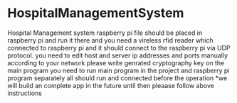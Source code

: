# HospitalManagementSystem
Hospital  Management system
raspberry pi file should be placed in raspberry pi and run it there and you need a vireless rfid reader which connected to raspberry pi and it should connect to the raspberry pi via UDP protocol.
you need to edit host and server ip addresses and ports manually according to your network
please write genrated cryptography key on the main program
you need to run main program in the project and raspberry pi program separately
all should run and connected before the operation
*we will build an complete app in the future until then pleaase follow above instructions
